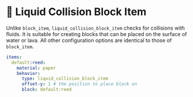 # 🌊 Liquid Collision Block Item

Unlike `block_item`, `liquid_collision_block_item` checks for collisions with fluids. It is suitable for creating blocks that can be placed on the surface of water or lava. All other configuration options are identical to those of `block_item`.

```yaml
items:
  default:reed:
    material: paper
    behavior:
      type: liquid_collision_block_item
      offset-y: 1 # the position to place block on
      block: default:reed
```

